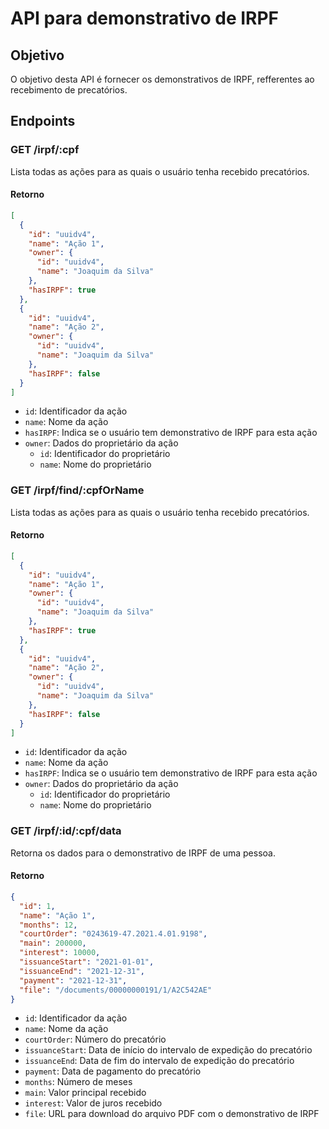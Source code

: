# API para demonstrativo de IRPF

## Objetivo

O objetivo desta API é fornecer os demonstrativos de IRPF, refferentes ao recebimento de precatórios.

## Endpoints

### GET /irpf/:cpf

Lista todas as ações para as quais o usuário tenha recebido precatórios.

#### Retorno

```json
[
  {
    "id": "uuidv4",
    "name": "Ação 1",
    "owner": {
      "id": "uuidv4",
      "name": "Joaquim da Silva"
    },
    "hasIRPF": true
  },
  {
    "id": "uuidv4",
    "name": "Ação 2",
    "owner": {
      "id": "uuidv4",
      "name": "Joaquim da Silva"
    },
    "hasIRPF": false
  }
]
```

- `id`: Identificador da ação
- `name`: Nome da ação
- `hasIRPF`: Indica se o usuário tem demonstrativo de IRPF para esta ação
- `owner`: Dados do proprietário da ação
  - `id`: Identificador do proprietário
  - `name`: Nome do proprietário

### GET /irpf/find/:cpfOrName

Lista todas as ações para as quais o usuário tenha recebido precatórios.

#### Retorno

```json
[
  {
    "id": "uuidv4",
    "name": "Ação 1",
    "owner": {
      "id": "uuidv4",
      "name": "Joaquim da Silva"
    },
    "hasIRPF": true
  },
  {
    "id": "uuidv4",
    "name": "Ação 2",
    "owner": {
      "id": "uuidv4",
      "name": "Joaquim da Silva"
    },
    "hasIRPF": false
  }
]
```

- `id`: Identificador da ação
- `name`: Nome da ação
- `hasIRPF`: Indica se o usuário tem demonstrativo de IRPF para esta ação
- `owner`: Dados do proprietário da ação
  - `id`: Identificador do proprietário
  - `name`: Nome do proprietário

### GET /irpf/:id/:cpf/data

Retorna os dados para o demonstrativo de IRPF de uma pessoa.

#### Retorno

```json
{
  "id": 1,
  "name": "Ação 1",
  "months": 12,
  "courtOrder": "0243619-47.2021.4.01.9198",
  "main": 200000,
  "interest": 10000,
  "issuanceStart": "2021-01-01",
  "issuanceEnd": "2021-12-31",
  "payment": "2021-12-31",
  "file": "/documents/00000000191/1/A2C542AE"
}
```

- `id`: Identificador da ação
- `name`: Nome da ação
- `courtOrder`: Número do precatório
- `issuanceStart`: Data de início do intervalo de expedição do precatório
- `issuanceEnd`: Data de fim do intervalo de expedição do precatório
- `payment`: Data de pagamento do precatório
- `months`: Número de meses
- `main`: Valor principal recebido
- `interest`: Valor de juros recebido
- `file`: URL para download do arquivo PDF com o demonstrativo de IRPF